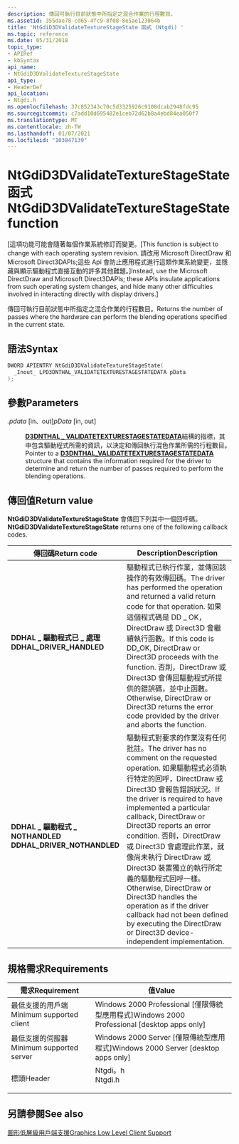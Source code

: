 ```yaml
---
description: 傳回可執行目前狀態中所指定之混合作業的行程數目。
ms.assetid: 355dae78-cd65-4fc9-8f08-8e5ae123064b
title: 'NtGdiD3DValidateTextureStageState 函式 (Ntgdi) '
ms.topic: reference
ms.date: 05/31/2018
topic_type:
- APIRef
- kbSyntax
api_name:
- NtGdiD3DValidateTextureStageState
api_type:
- HeaderDef
api_location:
- Ntgdi.h
ms.openlocfilehash: 37c852343c70c5d3325926c9108dcab2948fdc95
ms.sourcegitcommit: c7add10d695482e1ceb72d62b8a4ebd84ea050f7
ms.translationtype: MT
ms.contentlocale: zh-TW
ms.lasthandoff: 01/07/2021
ms.locfileid: "103847139"
---
```

# <a name="ntgdid3dvalidatetexturestagestate-function"></a><span data-ttu-id="d322e-103">NtGdiD3DValidateTextureStageState 函式</span><span class="sxs-lookup"><span data-stu-id="d322e-103">NtGdiD3DValidateTextureStageState function</span></span>

<span data-ttu-id="d322e-104">\[這項功能可能會隨著每個作業系統修訂而變更。</span><span class="sxs-lookup"><span data-stu-id="d322e-104">\[This function is subject to change with each operating system revision.</span></span> <span data-ttu-id="d322e-105">請改用 Microsoft DirectDraw 和 Microsoft Direct3DAPIs;這些 Api 會防止應用程式進行這類作業系統變更，並隱藏與顯示驅動程式直接互動的許多其他難題。\]</span><span class="sxs-lookup"><span data-stu-id="d322e-105">Instead, use the Microsoft DirectDraw and Microsoft Direct3DAPIs; these APIs insulate applications from such operating system changes, and hide many other difficulties involved in interacting directly with display drivers.\]</span></span>

<span data-ttu-id="d322e-106">傳回可執行目前狀態中所指定之混合作業的行程數目。</span><span class="sxs-lookup"><span data-stu-id="d322e-106">Returns the number of passes where the hardware can perform the blending operations specified in the current state.</span></span>

## <a name="syntax"></a><span data-ttu-id="d322e-107">語法</span><span class="sxs-lookup"><span data-stu-id="d322e-107">Syntax</span></span>


```C++
DWORD APIENTRY NtGdiD3DValidateTextureStageState(
  _Inout_ LPD3DNTHAL_VALIDATETEXTURESTAGESTATEDATA pData
);
```



## <a name="parameters"></a><span data-ttu-id="d322e-108">參數</span><span class="sxs-lookup"><span data-stu-id="d322e-108">Parameters</span></span>

<dl> <dt>

<span data-ttu-id="d322e-109">*.pdata* \[in、out\]</span><span class="sxs-lookup"><span data-stu-id="d322e-109">*pData* \[in, out\]</span></span>
</dt> <dd>

<span data-ttu-id="d322e-110">[**D3DNTHAL \_ VALIDATETEXTURESTAGESTATEDATA**](/windows-hardware/drivers/ddi/)結構的指標，其中包含驅動程式所需的資訊，以決定和傳回執行混色作業所需的行程數目。</span><span class="sxs-lookup"><span data-stu-id="d322e-110">Pointer to a [**D3DNTHAL\_VALIDATETEXTURESTAGESTATEDATA**](/windows-hardware/drivers/ddi/) structure that contains the information required for the driver to determine and return the number of passes required to perform the blending operations.</span></span>

</dd> </dl>

## <a name="return-value"></a><span data-ttu-id="d322e-111">傳回值</span><span class="sxs-lookup"><span data-stu-id="d322e-111">Return value</span></span>

<span data-ttu-id="d322e-112">**NtGdiD3DValidateTextureStageState** 會傳回下列其中一個回呼碼。</span><span class="sxs-lookup"><span data-stu-id="d322e-112">**NtGdiD3DValidateTextureStageState** returns one of the following callback codes.</span></span>



| <span data-ttu-id="d322e-113">傳回碼</span><span class="sxs-lookup"><span data-stu-id="d322e-113">Return code</span></span>                                                                                              | <span data-ttu-id="d322e-114">Description</span><span class="sxs-lookup"><span data-stu-id="d322e-114">Description</span></span>                                                                                                                                                                                                                                                                                                                                                                |
|----------------------------------------------------------------------------------------------------------|----------------------------------------------------------------------------------------------------------------------------------------------------------------------------------------------------------------------------------------------------------------------------------------------------------------------------------------------------------------------------|
| <dl> <span data-ttu-id="d322e-115"><dt>**DDHAL \_ 驅動程式已 \_ 處理**</dt></span><span class="sxs-lookup"><span data-stu-id="d322e-115"><dt>**DDHAL\_DRIVER\_HANDLED**</dt></span></span> </dl>    | <span data-ttu-id="d322e-116">驅動程式已執行作業，並傳回該操作的有效傳回碼。</span><span class="sxs-lookup"><span data-stu-id="d322e-116">The driver has performed the operation and returned a valid return code for that operation.</span></span> <span data-ttu-id="d322e-117">如果這個程式碼是 DD \_ OK，DirectDraw 或 Direct3D 會繼續執行函數。</span><span class="sxs-lookup"><span data-stu-id="d322e-117">If this code is DD\_OK, DirectDraw or Direct3D proceeds with the function.</span></span> <span data-ttu-id="d322e-118">否則，DirectDraw 或 Direct3D 會傳回驅動程式所提供的錯誤碼，並中止函數。</span><span class="sxs-lookup"><span data-stu-id="d322e-118">Otherwise, DirectDraw or Direct3D returns the error code provided by the driver and aborts the function.</span></span><br/>                                                                                 |
| <dl> <span data-ttu-id="d322e-119"><dt>**DDHAL \_ 驅動程式 \_ NOTHANDLED**</dt></span><span class="sxs-lookup"><span data-stu-id="d322e-119"><dt>**DDHAL\_DRIVER\_NOTHANDLED**</dt></span></span> </dl> | <span data-ttu-id="d322e-120">驅動程式對要求的作業沒有任何批註。</span><span class="sxs-lookup"><span data-stu-id="d322e-120">The driver has no comment on the requested operation.</span></span> <span data-ttu-id="d322e-121">如果驅動程式必須執行特定的回呼，DirectDraw 或 Direct3D 會報告錯誤狀況。</span><span class="sxs-lookup"><span data-stu-id="d322e-121">If the driver is required to have implemented a particular callback, DirectDraw or Direct3D reports an error condition.</span></span> <span data-ttu-id="d322e-122">否則，DirectDraw 或 Direct3D 會處理此作業，就像尚未執行 DirectDraw 或 Direct3D 裝置獨立的執行所定義的驅動程式回呼一樣。</span><span class="sxs-lookup"><span data-stu-id="d322e-122">Otherwise, DirectDraw or Direct3D handles the operation as if the driver callback had not been defined by executing the DirectDraw or Direct3D device-independent implementation.</span></span><br/> |



 

## <a name="requirements"></a><span data-ttu-id="d322e-123">規格需求</span><span class="sxs-lookup"><span data-stu-id="d322e-123">Requirements</span></span>



| <span data-ttu-id="d322e-124">需求</span><span class="sxs-lookup"><span data-stu-id="d322e-124">Requirement</span></span> | <span data-ttu-id="d322e-125">值</span><span class="sxs-lookup"><span data-stu-id="d322e-125">Value</span></span> |
|-------------------------------------|------------------------------------------------------------------------------------|
| <span data-ttu-id="d322e-126">最低支援的用戶端</span><span class="sxs-lookup"><span data-stu-id="d322e-126">Minimum supported client</span></span><br/> | <span data-ttu-id="d322e-127">Windows 2000 Professional \[僅限傳統型應用程式\]</span><span class="sxs-lookup"><span data-stu-id="d322e-127">Windows 2000 Professional \[desktop apps only\]</span></span><br/>                         |
| <span data-ttu-id="d322e-128">最低支援的伺服器</span><span class="sxs-lookup"><span data-stu-id="d322e-128">Minimum supported server</span></span><br/> | <span data-ttu-id="d322e-129">Windows 2000 Server \[僅限傳統型應用程式\]</span><span class="sxs-lookup"><span data-stu-id="d322e-129">Windows 2000 Server \[desktop apps only\]</span></span><br/>                               |
| <span data-ttu-id="d322e-130">標頭</span><span class="sxs-lookup"><span data-stu-id="d322e-130">Header</span></span><br/>                   | <dl> <span data-ttu-id="d322e-131"><dt>Ntgdi。h</dt></span><span class="sxs-lookup"><span data-stu-id="d322e-131"><dt>Ntgdi.h</dt></span></span> </dl> |



## <a name="see-also"></a><span data-ttu-id="d322e-132">另請參閱</span><span class="sxs-lookup"><span data-stu-id="d322e-132">See also</span></span>

<dl> <dt>

[<span data-ttu-id="d322e-133">圖形低層級用戶端支援</span><span class="sxs-lookup"><span data-stu-id="d322e-133">Graphics Low Level Client Support</span></span>](-dxgkernel-low-level-client-support.md)
</dt> </dl>

 

 
